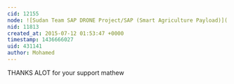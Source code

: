 ```yaml
---
cid: 12155
node: ![Sudan Team SAP DRONE Project/SAP (Smart Agriculture Payload)](../notes/Mohamed/05-13-2015/sudan-team-sap-drone-project-sap-smart-agriculture-payload)
nid: 11813
created_at: 2015-07-12 01:53:47 +0000
timestamp: 1436666027
uid: 431141
author: Mohamed
---
```


THANKS ALOT for your support  mathew